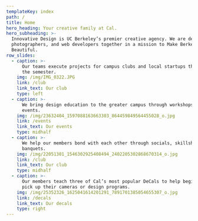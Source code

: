 ```yaml
---
templateKey: index
path: /
title: Home
hero_heading: Your creative family at Cal.
hero_subheading: >-
  Innovative Design is UC Berkeley’s premier creative agency. We are designers, 
  photographers, and web developers together in a mission to Make Berkeley
  Beautiful.
row_slides:
  - caption: >-
      Our teams execute projects for campus clubs and local startups throughout
      the semester.
    img: /img/IMG_0322.JPG
    link: /club
    link_text: Our club
    type: left
  - caption: >-
      We bring design education to the greater campus through workshops and
      events.
    img: /img/23632404_1597088163663303_864459849564455028_o.jpg
    link: /events
    link_text: Our events
    type: midhalf
  - caption: >-
      We help our members bond with each other through socials, skillshares, and
      banquets.
    img: /img/22051301_1546302925408494_2402205302868670314_o.jpg
    link: /club
    link_text: Our club
    type: midhalf
  - caption: >-
      Our members teach three of Cal’s most popular DeCals to help beginners
      pick up their cameras or design programs.
    img: /img/25352326_1625041614201291_7891701385054655307_o.jpg
    link: /decals
    link_text: Our decals
    type: right
---
```


